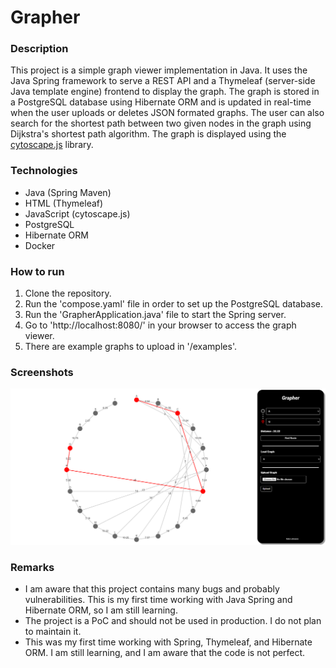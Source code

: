 # Grapher


### Description
This project is a simple graph viewer implementation in Java. It uses the Java Spring framework to serve a REST API and a Thymeleaf (server-side Java template engine) frontend to display the graph. 
The graph is stored in a PostgreSQL database using Hibernate ORM and is updated in real-time when the user uploads or deletes JSON formated graphs. 
The user can also search for the shortest path between two given nodes in the graph using Dijkstra's shortest path algorithm. 
The graph is displayed using the [cytoscape.js](https://js.cytoscape.org/) library.

### Technologies
- Java (Spring Maven)
- HTML (Thymeleaf)
- JavaScript (cytoscape.js)
- PostgreSQL
- Hibernate ORM
- Docker

### How to run
1. Clone the repository.
2. Run the 'compose.yaml' file in order to set up the PostgreSQL database.
3. Run the 'GrapherApplication.java' file to start the Spring server.
4. Go to 'http://localhost:8080/' in your browser to access the graph viewer.
5. There are example graphs to upload in '/examples'.

### Screenshots
![Screenshot](imgs/main.png)

### Remarks

- I am aware that this project contains many bugs and probably vulnerabilities. This is my first time working with Java Spring and Hibernate ORM, so I am still learning.
- The project is a PoC and should not be used in production. I do not plan to maintain it.
- This was my first time working with Spring, Thymeleaf, and Hibernate ORM. I am still learning, and I am aware that the code is not perfect.
